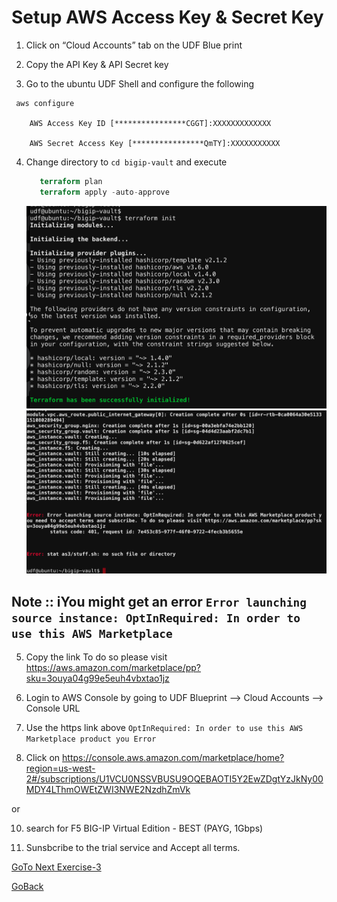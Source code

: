 # Setup AWS Access Key & Secret Key


1. Click on “Cloud Accounts” tab on the UDF Blue print

2. Copy the API Key & API Secret key

3. Go to the ubuntu UDF Shell and configure the following

```
 aws configure

    AWS Access Key ID [****************CGGT]:XXXXXXXXXXXXX

    AWS Secret Access Key [****************QmTY]:XXXXXXXXXXX
```

4. Change directory to ```cd bigip-vault``` and execute 
   ```terraform init
      terraform plan
      terraform apply -auto-approve
   ```
 
   ![alt text](../../images/terraform1.png)
   ![alt text](../../images/terraform2.png)

## Note :: iYou might get an error ``` Error launching source instance: OptInRequired: In order to use this AWS Marketplace ```

5. Copy the link To do so please visit https://aws.amazon.com/marketplace/pp?sku=3ouya04g99e5euh4vbxtao1jz

7. Login to AWS Console by going to UDF Blueprint –> Cloud Accounts –> Console URL

8. Use the https link above `OptInRequired: In order to use this AWS Marketplace product you Error`

9. Click on https://console.aws.amazon.com/marketplace/home?region=us-west-2#/subscriptions/U1VCU0NSSVBUSU9OQEBAOTI5Y2EwZDgtYzJkNy00MDY4LThmOWEtZWI3NWE2NzdhZmVk

or

10. search for F5 BIG-IP Virtual Edition - BEST (PAYG, 1Gbps)

11. Sunsbcribe to the trial service and Accept all terms.

[GoTo Next Exercise-3](3-ex)

[GoBack](../README.md)

